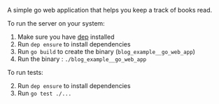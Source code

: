 A simple go web application that helps you keep a track of books read.

To run the server on your system:

1. Make sure you have [dep](https://github.com/golang/dep) installed
2. Run `dep ensure` to install dependencies
3. Run `go build` to create the binary (`blog_example__go_web_app`)
4. Run the binary : `./blog_example__go_web_app`

To run tests:

2. Run `dep ensure` to install dependencies
2. Run `go test ./...`
